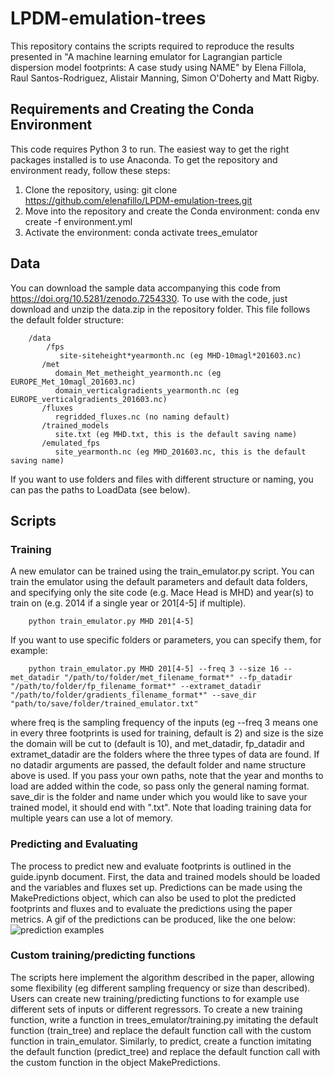 # LPDM-emulation-trees
This repository contains the scripts required to reproduce the results presented in "A machine learning emulator for Lagrangian particle dispersion model footprints: A case study using NAME" by Elena Fillola, Raul Santos-Rodriguez, Alistair Manning, Simon O'Doherty and Matt Rigby.


## Requirements and Creating the Conda Environment
This code requires Python 3 to run. The easiest way to get the right packages installed is to use Anaconda. To get the repository and environment ready, follow these steps:

1. Clone the repository, using: git clone https://github.com/elenafillo/LPDM-emulation-trees.git
2. Move into the repository and create the Conda environment: conda env create -f environment.yml
3. Activate the environment: conda activate trees_emulator

## Data
You can download the sample data accompanying this code from https://doi.org/10.5281/zenodo.7254330. To use with the code, just download and unzip the data.zip in the repository folder. This file follows the default folder structure:

        /data
            /fps
               site-siteheight*yearmonth.nc (eg MHD-10magl*201603.nc)
           /met
              domain_Met_metheight_yearmonth.nc (eg EUROPE_Met_10magl_201603.nc)
              domain_verticalgradients_yearmonth.nc (eg EUROPE_verticalgradients_201603.nc)
           /fluxes
              regridded_fluxes.nc (no naming default)
           /trained_models
              site.txt (eg MHD.txt, this is the default saving name)
           /emulated_fps
              site_yearmonth.nc (eg MHD_201603.nc, this is the default saving name)    
           
 If you want to use folders and files with different structure or naming, you can pas the paths to LoadData (see below).             
              

## Scripts

### Training
A new emulator can be trained using the train_emulator.py script. You can train the emulator using the default parameters and default data folders, and specifying only the site code (e.g. Mace Head is MHD) and year(s) to train on (e.g. 2014 if a single year or 201[4-5] if multiple).

        python train_emulator.py MHD 201[4-5]
        
If you want to use specific folders or parameters, you can specify them, for example:

        python train_emulator.py MHD 201[4-5] --freq 3 --size 16 --met_datadir "/path/to/folder/met_filename_format*" --fp_datadir "/path/to/folder/fp_filename_format*" --extramet_datadir "/path/to/folder/gradients_filename_format*" --save_dir "path/to/save/folder/trained_emulator.txt"
        
where freq is the sampling frequency of the inputs (eg --freq 3 means one in every three footprints is used for training, default is 2) and size is the size the domain will be cut to (default is 10), and met_datadir, fp_datadir and extramet_datadir are the folders where the three types of data are found. If no datadir arguments are passed, the default folder and name structure above is used. If you pass your own paths, note that the year and months to load are added within the code, so pass only the general naming format. save_dir is the folder and name under which you would like to save your trained model, it should end with ".txt". Note that loading training data for multiple years can use a lot of memory.

### Predicting and Evaluating
The process to predict new and evaluate footprints is outlined in the guide.ipynb document. First, the data and trained models should be loaded and the variables and fluxes set up. Predictions can be made using the MakePredictions object, which can also be used to plot the predicted footprints and fluxes and to evaluate the predictions using the paper metrics. A gif of the predictions can be produced, like the one below:
 ![prediction examples](footprints_00-07-04-2016_00-17-04-2016.gif)
 
 ### Custom training/predicting functions
The scripts here implement the algorithm described in the paper, allowing some flexibility (eg different sampling frequency or size than described). Users can create new training/predicting functions to for example use different sets of inputs or different regressors. To create a new training function, write a function in trees_emulator/training.py imitating the default function (train_tree) and replace the default function call with the custom function in train_emulator. Similarly, to predict, create a function imitating the default function (predict_tree) and replace the default function call with the custom function in the object MakePredictions.
